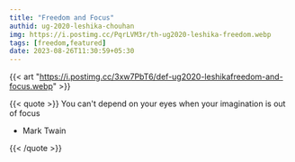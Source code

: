 ```yaml
---
title: "Freedom and Focus"
authid: ug-2020-leshika-chouhan
img: https://i.postimg.cc/PqrLVM3r/th-ug2020-leshika-freedom.webp
tags: [freedom,featured] 
date: 2023-08-26T11:30:59+05:30
---
```


{{< art "https://i.postimg.cc/3xw7PbT6/def-ug2020-leshikafreedom-and-focus.webp" >}}

{{< quote >}}
You can't depend on your eyes when your imagination is out of focus

- Mark Twain

{{< /quote >}}
